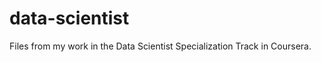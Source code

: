 data-scientist
==============

Files from my work in the Data Scientist Specialization Track in Coursera.
